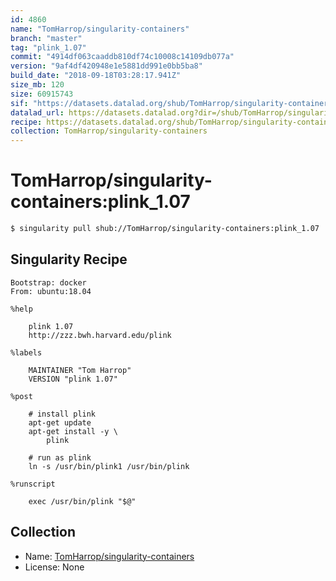 ```yaml
---
id: 4860
name: "TomHarrop/singularity-containers"
branch: "master"
tag: "plink_1.07"
commit: "4914df063caaddb810df74c10008c14109db077a"
version: "9af4df420948e1e5881dd991e0bb5ba8"
build_date: "2018-09-18T03:28:17.941Z"
size_mb: 120
size: 60915743
sif: "https://datasets.datalad.org/shub/TomHarrop/singularity-containers/plink_1.07/2018-09-18-4914df06-9af4df42/9af4df420948e1e5881dd991e0bb5ba8.simg"
datalad_url: https://datasets.datalad.org?dir=/shub/TomHarrop/singularity-containers/plink_1.07/2018-09-18-4914df06-9af4df42/
recipe: https://datasets.datalad.org/shub/TomHarrop/singularity-containers/plink_1.07/2018-09-18-4914df06-9af4df42/Singularity
collection: TomHarrop/singularity-containers
---
```


# TomHarrop/singularity-containers:plink_1.07

```bash
$ singularity pull shub://TomHarrop/singularity-containers:plink_1.07
```

## Singularity Recipe

```singularity
Bootstrap: docker
From: ubuntu:18.04

%help

    plink 1.07
    http://zzz.bwh.harvard.edu/plink

%labels

    MAINTAINER "Tom Harrop"
    VERSION "plink 1.07"

%post

    # install plink
    apt-get update
    apt-get install -y \
        plink

    # run as plink
    ln -s /usr/bin/plink1 /usr/bin/plink

%runscript

    exec /usr/bin/plink "$@"
```

## Collection

 - Name: [TomHarrop/singularity-containers](https://github.com/TomHarrop/singularity-containers)
 - License: None

